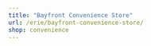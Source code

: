 ```yaml
---
title: "Bayfront Convenience Store"
url: /erie/bayfront-convenience-store/
shop: convenience
---
```

